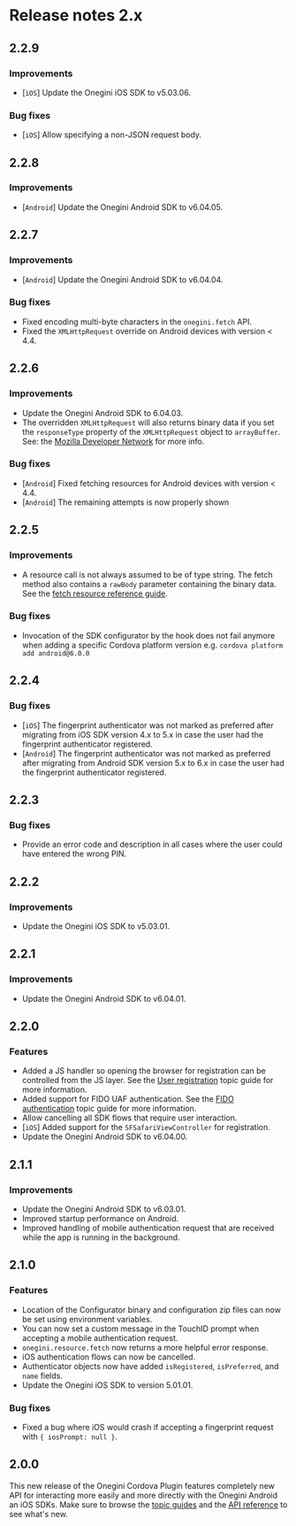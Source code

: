 # Release notes 2.x

## 2.2.9
### Improvements
-  [`iOS`] Update the Onegini iOS SDK to v5.03.06.

### Bug fixes
- [`iOS`] Allow specifying a non-JSON request body.

## 2.2.8
### Improvements
- [`Android`] Update the Onegini Android SDK to v6.04.05.

## 2.2.7
### Improvements
- [`Android`] Update the Onegini Android SDK to v6.04.04.

### Bug fixes
- Fixed encoding multi-byte characters in the `onegini.fetch` API.
- Fixed the `XMLHttpRequest` override on Android devices with version < 4.4.

## 2.2.6
### Improvements
- Update the Onegini Android SDK to 6.04.03.
- The overridden `XMLHttpRequest` will also returns binary data if you set the `responseType` property of the `XMLHttpRequest` object to `arrayBuffer`.
  See: the [Mozilla Developer Network](https://developer.mozilla.org/en-US/docs/Web/API/XMLHttpRequest/Sending_and_Receiving_Binary_Data) for more info.

### Bug fixes
- [`Android`] Fixed fetching resources for Android devices with version < 4.4.
- [`Android`] The remaining attempts is now properly shown

## 2.2.5
### Improvements
- A resource call is not always assumed to be of type string. The fetch method also contains a `rawBody` parameter containing the binary data. See the [fetch
resource reference guide](../reference/resource/fetch.md).

### Bug fixes
- Invocation of the SDK configurator by the hook does not fail anymore when adding a specific Cordova platform version e.g. `cordova platform add android@6.0.0`

## 2.2.4
### Bug fixes
- [`iOS`] The fingerprint authenticator was not marked as preferred after migrating from iOS SDK version 4.x to 5.x in case the user had the fingerprint
authenticator registered.
- [`Android`] The fingerprint authenticator was not marked as preferred after migrating from Android SDK version 5.x to 6.x in case the user had the fingerprint
authenticator registered.

## 2.2.3
### Bug fixes
- Provide an error code and description in all cases where the user could have entered the wrong PIN.

## 2.2.2
### Improvements
- Update the Onegini iOS SDK to v5.03.01.

## 2.2.1
### Improvements
- Update the Onegini Android SDK to v6.04.01.

## 2.2.0
### Features
- Added a JS handler so opening the browser for registration can be controlled from the JS layer. See the [User registration](../topics/user-registration.md) topic guide for more information.
- Added support for FIDO UAF authentication. See the [FIDO authentication](../topics/user-authentication-with-fido.md) topic guide for more information.
- Allow cancelling all SDK flows that require user interaction.
- [`iOS`] Added support for the `SFSafariViewController` for registration.
- Update the Onegini Android SDK to v6.04.00.

## 2.1.1
### Improvements
- Update the Onegini Android SDK to v6.03.01.
- Improved startup performance on Android.
- Improved handling of mobile authentication request that are received while the app is running in the background.

## 2.1.0

### Features
- Location of the Configurator binary and configuration zip files can now be set using environment variables.
- You can now set a custom message in the TouchID prompt when accepting a mobile authentication request.
- `onegini.resource.fetch` now returns a more helpful error response.
- iOS authentication flows can now be cancelled.
- Authenticator objects now have added `isRegistered`, `isPreferred`, and `name` fields.
- Update the Onegini iOS SDK to version 5.01.01.

### Bug fixes

- Fixed a bug where iOS would crash if accepting a fingerprint request with `{ iosPrompt: null }`.

## 2.0.0

This new release of the Onegini Cordova Plugin features completely new API for interacting more easily and more directly with the Onegini Android an iOS SDKs.
Make sure to browse the [topic guides](../topics/introduction.md) and the [API reference](../reference/introduction.md) to see what's new.
